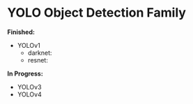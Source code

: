 # YOLO Object Detection Family

**Finished:**
* YOLOv1
    * darknet: 
    * resnet: 

**In Progress:**
* YOLOv3
* YOLOv4